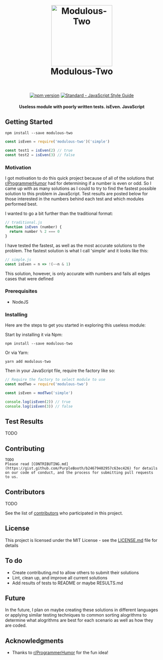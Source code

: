 <h1 align="center">
  <img src="https://cdn.rawgit.com/mitchellrstack/modulous-two/master/sticker.png" alt="Modulous-Two" width="200">
  <br>
  Modulous-Two
  <br>
  <br>
</h1>

<p align="center">
  <a href="https://www.npmjs.com/package/modulous-two"><img src="https://img.shields.io/npm/v/modulous-two.svg" alt="npm version"></a>
  <a href="https://standardjs.com"><img src="https://img.shields.io/badge/code_style-standard-brightgreen.svg" alt="Standard - JavaScript Style Guide"></a>
</p>

<h4 align="center">Useless module with poorly written tests. isEven. JavaScript</h4>

## Getting Started

```
npm install --save modulous-two
```
```JavaScript
const isEven = require('modulous-two')('simple')

const test1 = isEven(2) // true
const test2 = isEven(3) // false
```

### Motivation

I got motivation to do this quick project because of all of the solutions that [r/ProgrammerHumor](https://www.reddit.com/r/ProgrammerHumor/) had for determining if a number is even or odd. So I came up with as many solutions as I could to try to find the fastest possible solution to this problem in JavaScript. Test results are posted below for those interested in the numbers behind each test and which modules performed best.

I wanted to go a bit further than the traditional format:
```JavaScript
// traditional.js
function isEven (number) {
  return number % 2 === 0
}
```

I have tested the fastest, as well as the most accurate solutions to the problem. The fastest solution is what I call 'simple' and it looks like this:
```JavaScript
// simple.js
const isEven = n => !(~~n & 1)
```
This solution, however, is only accurate with numbers and fails all edges cases that were defined

### Prerequisites

- NodeJS

### Installing

Here are the steps to get you started in exploring this useless module:

Start by installing it via Npm:
```
npm install --save modulous-two
```
Or via Yarn:
```
yarn add modulous-two
```
Then in your JavaScript file, require the factory like so:
```JavaScript
// Require the factory to select module to use
const modTwo = require('modulous-two')

const isEven = modTwo('simple')

console.log(isEven(2)) // true
console.log(isEven(3)) // false
```

## Test Results

TODO

## Contributing

```
TODO
Please read [CONTRIBUTING.md](https://gist.github.com/PurpleBooth/b24679402957c63ec426) for details on our code of conduct, and the process for submitting pull requests to us.
```

## Contributors

TODO

See the list of [contributors](https://github.com/your/project/contributors) who participated in this project.

## License

This project is licensed under the MIT License - see the [LICENSE.md](LICENSE.md) file for details

## To do

* Create contributing.md to allow others to submit their solutions
* Lint, clean up, and improve all current solutions
* Add results of tests to README or maybe RESULTS.md

## Future

In the future, I plan on maybe creating these solutions in different languages or applying similar testing techniques to common sorting alogrithms to determine what alogrithms are best for each scenario as well as how they are coded.

## Acknowledgments

* Thanks to [r/ProgrammerHumor](https://www.reddit.com/r/ProgrammerHumor/) for the fun idea!
